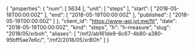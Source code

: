 {
  "properties": {
    "num": [
      5634
    ],
    "unit": [
      "steps"
    ],
    "start": [
      "2018-05-18T00:00:00Z"
    ],
    "end": [
      "2018-05-19T00:00:00Z"
    ],
    "published": [
      "2018-05-19T00:00:00Z"
    ]
  },
  "client_id": "https://www-api.jvt.me/fit",
  "date": "2018-05-19T00:00:00Z",
  "kind": "steps",
  "h": "h-measure",
  "slug": "2018/05/xrboh",
  "aliases": [
    "/mf2/ab161de9-6c67-4b80-a380-95bff5ae7e6c/",
    "/mf2/2018/05/xrBOh"
  ]
}
